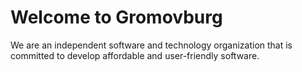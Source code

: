 # Welcome to Gromovburg
We are an independent software and technology organization that is committed to develop affordable and user-friendly software.

